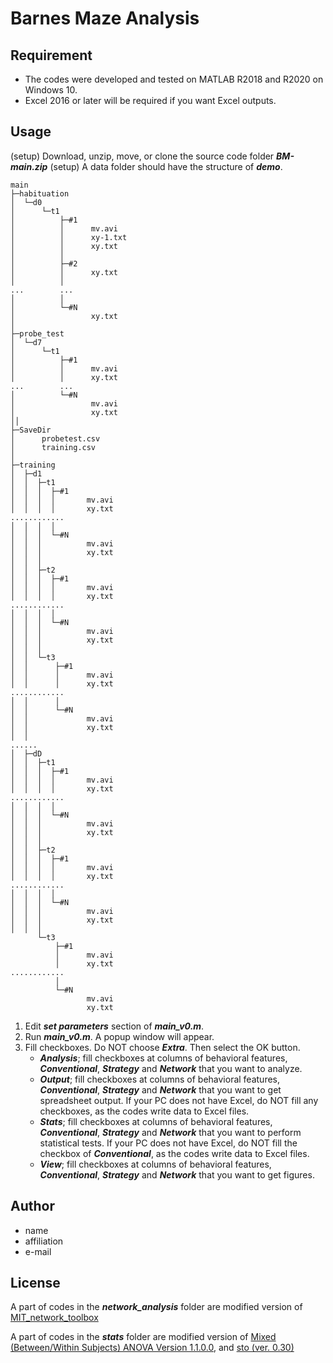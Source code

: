 # Barnes Maze Analysis

## Requirement
* The codes were developed and tested on MATLAB R2018 and R2020 on Windows 10.
* Excel 2016 or later will be required if you want Excel outputs.


## Usage
(setup) Download, unzip, move, or clone the source code folder ***BM-main.zip***
(setup) A data folder should have the structure of ***demo***.

```
main
├─habituation
│  └─d0
│      └─t1
│          ├─#1
│          │      mv.avi
│          │      xy-1.txt
│          │      xy.txt
│          │
│          ├─#2
│          │      xy.txt
│          │
...        ...
│          │
│          └─#N
│                 xy.txt
│
├─probe_test
│  └─d7
│      └─t1
│          ├─#1
│          │      mv.avi
│          │      xy.txt
...        ...
│          └─#N
│                 mv.avi
│                 xy.txt
││
├─SaveDir
│      probetest.csv
│      training.csv
│
├─training
│  ├─d1
│  │  ├─t1
│  │  │  ├─#1
│  │  │  │       mv.avi
│  │  │  │       xy.txt
............
│  │  │  │
│  │  │  └─#N
│  │  │          mv.avi
│  │  │          xy.txt
│  │  │
│  │  ├─t2
│  │  │  ├─#1
│  │  │  │       mv.avi
│  │  │  │       xy.txt
............
│  │  │  │
│  │  │  └─#N
│  │  │          mv.avi
│  │  │          xy.txt
│  │  │
│  │  └─t3
│  │      ├─#1
│  │      │      mv.avi
│  │      │      xy.txt
............
│  │      │
│  │      └─#N
│  │             mv.avi
│  │             xy.txt
│  │
......
│  ├─dD
│  │  ├─t1
│  │  │  ├─#1
│  │  │  │       mv.avi
│  │  │  │       xy.txt
............
│  │  │  │
│  │  │  └─#N
│  │  │          mv.avi
│  │  │          xy.txt
│  │  │
│  │  ├─t2
│  │  │  ├─#1
│  │  │  │       mv.avi
│  │  │  │       xy.txt
............
│  │  │  │
│  │  │  └─#N
│  │  │          mv.avi
│  │  │          xy.txt
│  │  │
      └─t3
          ├─#1
          │      mv.avi
          │      xy.txt
............
          │
          └─#N
                 mv.avi
                 xy.txt
```


1. Edit ***set parameters*** section of ***main_v0.m***.
2. Run ***main_v0.m***. A popup window will appear.
3. Fill checkboxes. Do NOT choose ***Extra***. Then select the OK button.
    * ***Analysis***; fill checkboxes at columns of behavioral features, ***Conventional***, ***Strategy*** and ***Network*** that you want to analyze.
    * ***Output***; fill checkboxes at columns of behavioral features, ***Conventional***, ***Strategy*** and ***Network*** that you want to get spreadsheet output. If your PC does not have Excel, do NOT fill any checkboxes, as the codes write data to Excel files.
    * ***Stats***; fill checkboxes at columns of behavioral features, ***Conventional***, ***Strategy*** and ***Network*** that you want to perform statistical tests. If your PC does not have Excel, do NOT fill the checkbox of ***Conventional***, as the codes write data to Excel files.
    * ***View***; fill checkboxes at columns of behavioral features, ***Conventional***, ***Strategy*** and ***Network*** that you want to get figures.

 
## Author

* name
* affiliation
* e-mail
 
## License
A part of codes in the ***network_analysis*** folder are modified version of [MIT_network_toolbox](https://github.com/cliffordlab/MIT_network_toolbox.git)

A part of codes in the ***stats*** folder are modified version of [Mixed (Between/Within Subjects) ANOVA Version 1.1.0.0](https://uk.mathworks.com/matlabcentral/fileexchange/27080-mixed-between-within-subjects-anova), and [sto (ver. 0.30)](https://rnpsychology.org/sto/)
